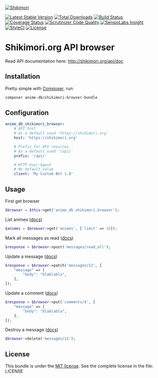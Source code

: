 [![Shikimori](http://anime-db.org/bundles/animedboffsite/images/shikimori.org.png)](https://shikimori.org)

[![Latest Stable Version](https://img.shields.io/packagist/v/anime-db/shikimori-browser-bundle.svg?maxAge=3600&label=stable)](https://packagist.org/packages/anime-db/shikimori-browser-bundle)
[![Total Downloads](https://img.shields.io/packagist/dt/anime-db/shikimori-browser-bundle.svg?maxAge=3600)](https://packagist.org/packages/anime-db/shikimori-browser-bundle)
[![Build Status](https://img.shields.io/travis/anime-db/shikimori-browser-bundle.svg?maxAge=3600)](https://travis-ci.org/anime-db/shikimori-browser-bundle)
[![Coverage Status](https://img.shields.io/coveralls/anime-db/shikimori-browser-bundle.svg?maxAge=3600)](https://coveralls.io/github/anime-db/shikimori-browser-bundle?branch=master)
[![Scrutinizer Code Quality](https://img.shields.io/scrutinizer/g/anime-db/shikimori-browser-bundle.svg?maxAge=3600)](https://scrutinizer-ci.com/g/anime-db/shikimori-browser-bundle/?branch=master)
[![SensioLabs Insight](https://img.shields.io/sensiolabs/i/fde73716-6558-46ff-b3a9-f2f989a59d0c.svg?maxAge=3600&label=SLInsight)](https://insight.sensiolabs.com/projects/fde73716-6558-46ff-b3a9-f2f989a59d0c)
[![StyleCI](https://styleci.io/repos/18437335/shield?branch=master)](https://styleci.io/repos/18437335)
[![License](https://img.shields.io/packagist/l/anime-db/shikimori-browser-bundle.svg?maxAge=3600)](https://github.com/anime-db/shikimori-browser-bundle)

Shikimori.org API browser
=========================

Read API documentation here: http://shikimori.org/api/doc

Installation
------------

Pretty simple with [Composer](http://packagist.org), run:

```sh
composer anime-db/shikimori-browser-bundle
```

Configuration
-------------

```yml
anime_db_shikimori_browser:
    # API host
    # As a default used 'https://shikimori.org'
    host: 'https://shikimori.org'

    # Prefix for API resurces
    # As a default used '/api/'
    prefix: '/api/'

    # HTTP User-Agent
    # No default value
    client: 'My Custom Bot 1.0'
```

Usage
-----

First get browser

```php
$browser = $this->get('anime_db.shikimori.browser');
```

List animes ([docs](https://shikimori.org/api/doc/1.0/animes/index))

```php
$animes = $browser->get('animes', ['limit' => 10]);
```

Mark all messages as read ([docs](https://shikimori.org/api/doc/1.0/messages/read_all))

```php
$response = $browser->post('messages/read_all');
```

Update a message ([docs](https://shikimori.org/api/doc/1.0/messages/update))

```php
$response = $browser->patch('messages/12', [
    "message" => [
        "body": "blablabla",
    ],
]);
```

Update a comment ([docs](https://shikimori.org/api/doc/1.0/comments/update))

```php
$response = $browser->put('comments/8', [
    "message" => [
        "body": "blablabla",
    ],
]);
```

Destroy a message ([docs](https://shikimori.org/api/doc/1.0/messages/destroy))

```php
$browser->delete('messages/12');
```

License
-------

This bundle is under the [MIT license](http://opensource.org/licenses/MIT). See the complete license in the file: LICENSE
